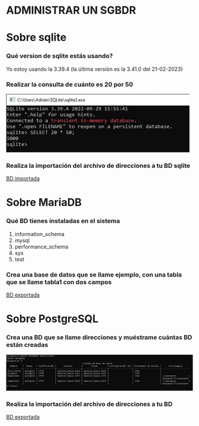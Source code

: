 # ADMINISTRAR UN SGBDR

# Sobre sqlite

### Qué version de sqlite estás usando?
Yo estoy usando la 3.39.4 (la última versión es la 3.41.0 del 21-02-2023)

### Realizar la consulta de cuánto es 20 por 50
![Consulta](https://github.com/agonzalezbesada/BD/blob/c5be30cb942d973bbe98ef2be4377cf9913d0a51/Examenes/ex4/20_50.png)

### Realiza la importación del archivo de direcciones a tu BD sqlite
[BD importada](https://github.com/agonzalezbesada/BD/blob/c5be30cb942d973bbe98ef2be4377cf9913d0a51/Examenes/ex4/direcciones.db)

# Sobre MariaDB

### Qué BD tienes instaladas en el sistema
1. information_schema
2. mysql
3. performance_schema
4. sys
5. test

### Crea una base de datos que se llame ejemplo, con una tabla que se llame tabla1 con dos campos
[BD exportada](https://github.com/agonzalezbesada/BD/blob/eb90b495dce5995e65abc541473bc99cf676f70e/Examenes/ex4/ejemplo.sql)

# Sobre PostgreSQL

### Crea una BD que se llame direcciones y muéstrame cuántas BD están creadas
![Creacion y BD existentes](https://github.com/agonzalezbesada/BD/blob/527cb2329a9b64301b651e1d1d82cc8755435eb7/Examenes/ex4/CreacionDirecciones.jpg)

### Realiza la importación del archivo de direcciones a tu BD
[BD exportada](https://github.com/agonzalezbesada/BD/blob/90aa331abffaf8f67b22cf1141e8a250124fb4b0/Examenes/ex4/direcciones.sql)

